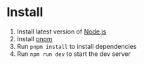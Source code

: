 # Install

1. Install latest version of [Node.js](https://nodejs.org/en/download)
2. Install [pnpm](https://pnpm.io/installation)
3. Run `pnpm install` to install dependencies
4. Run `npm run dev` to start the dev server

